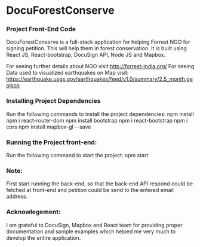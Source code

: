# DocuForestConserve
### Project Front-End Code
DocuForestConserve is a full-stack application for helping Forrest NGO for signing petition. This will help them in forest conservation. It is built using React JS, React-bootstrap, DocuSign API, Node JS and Mapbox.

For seeing further details about NGO visit:http://forrest-india.org/
For seeing Data used to visualized earthquakes on Map visit: https://earthquake.usgs.gov/earthquakes/feed/v1.0/summary/2.5_month.geojson

### Installing Project Dependencies
Run the following commands to install the project dependencies:
npm install
npm i react-router-dom
npm install bootstrap
npm i react-bootstrap
npm i cors
npm install mapbox-gl --save

### Running the Project front-end:
Run the following command to start the project:
npm start

### Note: 
First start running the back-end, so that the back-end API respond could be fetched at front-end and petition could be send to the entered email address.

### Acknowlegement: 
I am grateful to DocuSign, Mapbox and React team for providing proper documentation and sample examples which helped me very much to develop the entire application.
